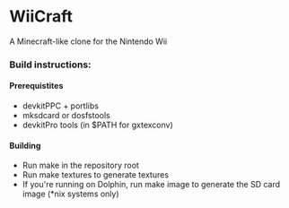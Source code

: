 # WiiCraft

A Minecraft-like clone for the Nintendo Wii 

### Build instructions:

#### Prerequistites

 - devkitPPC + portlibs
 - mksdcard or dosfstools
 - devkitPro tools (in $PATH for gxtexconv)

#### Building

 - Run make in the repository root
 - Run make textures to generate textures
 - If you're running on Dolphin, run make image to generate the SD card image (\*nix systems only)


